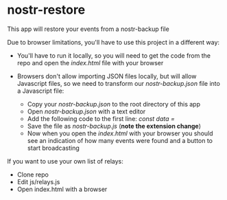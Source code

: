 # nostr-restore

This app will restore your events from a nostr-backup file

Due to browser limitations, you'll have to use this project in a different way:

- You'll have to run it locally, so you will need to get the code from the repo and open the _index.html_ file with your browser
- Browsers don't allow importing JSON files locally, but will allow Javascript files, so we need to transform our _nostr-backup.json_ file into a Javascript file:

  - Copy your _nostr-backup.json_ to the root directory of this app
  - Open _nostr-backup.json_ with a text editor
  - Add the following code to the first line:
    _const data =_
  - Save the file as _nostr-backup.js_ (**note the extension change**)
  - Now when you open the _index.html_ with your browser you should see an indication of how many events were found and a button to start broadcasting

If you want to use your own list of relays:

- Clone repo
- Edit js/relays.js
- Open index.html with a browser
